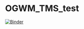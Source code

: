 # OGWM_TMS_test

[![Binder](https://mybinder.org/badge_logo.svg)](https://mybinder.org/v2/gh/jcbmiller94/OGWM_TMS_test/master?filepath=OGWM_block_TMS.ipynb)
